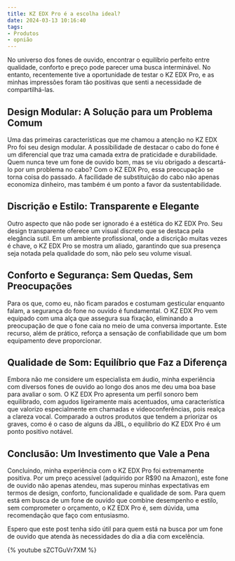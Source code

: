 ```yaml
---
title: KZ EDX Pro é a escolha ideal?
date: 2024-03-13 10:16:40
tags:
- Produtos
- opnião
---
```

No universo dos fones de ouvido, encontrar o equilíbrio perfeito entre qualidade, conforto e preço pode parecer uma busca interminável. No entanto, recentemente tive a oportunidade de testar o KZ EDX Pro, e as minhas impressões foram tão positivas que senti a necessidade de compartilhá-las.

## Design Modular: A Solução para um Problema Comum

Uma das primeiras características que me chamou a atenção no KZ EDX Pro foi seu design modular. A possibilidade de destacar o cabo do fone é um diferencial que traz uma camada extra de praticidade e durabilidade. Quem nunca teve um fone de ouvido bom, mas se viu obrigado a descartá-lo por um problema no cabo? Com o KZ EDX Pro, essa preocupação se torna coisa do passado. A facilidade de substituição do cabo não apenas economiza dinheiro, mas também é um ponto a favor da sustentabilidade.

## Discrição e Estilo: Transparente e Elegante

Outro aspecto que não pode ser ignorado é a estética do KZ EDX Pro. Seu design transparente oferece um visual discreto que se destaca pela elegância sutil. Em um ambiente profissional, onde a discrição muitas vezes é chave, o KZ EDX Pro se mostra um aliado, garantindo que sua presença seja notada pela qualidade do som, não pelo seu volume visual.

## Conforto e Segurança: Sem Quedas, Sem Preocupações

Para os que, como eu, não ficam parados e costumam gesticular enquanto falam, a segurança do fone no ouvido é fundamental. O KZ EDX Pro vem equipado com uma alça que assegura sua fixação, eliminando a preocupação de que o fone caia no meio de uma conversa importante. Este recurso, além de prático, reforça a sensação de confiabilidade que um bom equipamento deve proporcionar.

## Qualidade de Som: Equilíbrio que Faz a Diferença

Embora não me considere um especialista em áudio, minha experiência com diversos fones de ouvido ao longo dos anos me deu uma boa base para avaliar o som. O KZ EDX  Pro apresenta um perfil sonoro bem equilibrado, com agudos ligeiramente mais acentuados, uma característica que valorizo especialmente em chamadas e videoconferências, pois realça a clareza vocal. Comparado a outros produtos que tendem a priorizar os graves, como é o caso de alguns da JBL, o equilíbrio do KZ EDX Pro é um ponto positivo notável.

## Conclusão: Um Investimento que Vale a Pena

Concluindo, minha experiência com o KZ EDX Pro foi extremamente positiva. Por um preço acessível (adquirido por R$90 na Amazon), este fone de ouvido não apenas atendeu, mas superou minhas expectativas em termos de design, conforto, funcionalidade e qualidade de som. Para quem está em busca de um fone de ouvido que combine desempenho e estilo, sem comprometer o orçamento, o KZ EDX Pro é, sem dúvida, uma recomendação que faço com entusiasmo.

Espero que este post tenha sido útil para quem está na busca por um fone de ouvido que atenda às necessidades do dia a dia com excelência.

{% youtube sZCTGuVr7XM %}
